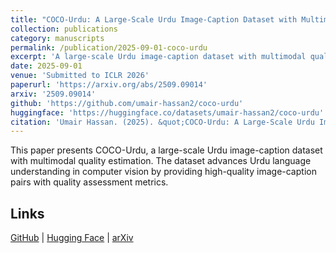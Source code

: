 ```yaml
---
title: "COCO-Urdu: A Large-Scale Urdu Image-Caption Dataset with Multimodal Quality Estimation"
collection: publications
category: manuscripts
permalink: /publication/2025-09-01-coco-urdu
excerpt: 'A large-scale Urdu image-caption dataset with multimodal quality estimation for advancing Urdu language understanding in computer vision.'
date: 2025-09-01
venue: 'Submitted to ICLR 2026'
paperurl: 'https://arxiv.org/abs/2509.09014'
arxiv: '2509.09014'
github: 'https://github.com/umair-hassan2/coco-urdu'
huggingface: 'https://huggingface.co/datasets/umair-hassan2/coco-urdu'
citation: 'Umair Hassan. (2025). &quot;COCO-Urdu: A Large-Scale Urdu Image-Caption Dataset with Multimodal Quality Estimation.&quot; <i>Submitted to ICLR 2026</i>. arXiv:2509.09014.'
---
```


This paper presents COCO-Urdu, a large-scale Urdu image-caption dataset with multimodal quality estimation. The dataset advances Urdu language understanding in computer vision by providing high-quality image-caption pairs with quality assessment metrics.

## Links
[GitHub](https://github.com/umair-hassan2/coco-urdu) | [Hugging Face](https://huggingface.co/datasets/umair-hassan2/coco-urdu) | [arXiv](https://arxiv.org/abs/2509.09014)
